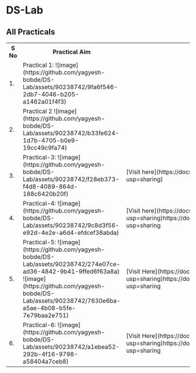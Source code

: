 # DS-Lab

## All Practicals
<table>
<tr>
    <th>S No</th>
    <th>Practical Aim</th>
    <th>Doc Template</th>
</tr>
<tr>
    <td>1.</td>
    <td>Practical 1: 
        ![image](https://github.com/yagyesh-bobde/DS-Lab/assets/90238742/9fa6f546-2db7-4046-b205-a1462a01f4f3)
    </td>
    <td></td>
</tr>
<tr>
    <td>2.</td>
    <td>Practical 2
        ![image](https://github.com/yagyesh-bobde/DS-Lab/assets/90238742/b33fe624-1d7b-4705-b0e9-19cc49c9fa74)
    </td>
    <td></td>
</tr>
    <tr>
        <td>3.</td>
        <td>Practical-3:  ![image](https://github.com/yagyesh-bobde/DS-Lab/assets/90238742/f28eb373-f4d8-4089-864d-188c6420b20f)
</td>
        <td>[Visit here](https://docs.google.com/document/d/118Pi7T1WI1xX47kCQF6RSJ2562zkuMoRouqEcdOR0hk/edit?usp=sharing)</td>
    </tr>
    <tr>
        <td>4.</td>
        <td>Practical-4:  ![image](https://github.com/yagyesh-bobde/DS-Lab/assets/90238742/9c8d3f56-e92d-4e2e-a6d4-efdcef38abda)

</td>
        <td>[Visit here](https://docs.google.com/document/d/1H5okxnQl3x_a4_lERhcx3f7pGu-nrvrHsJ4wnu2qhWg/edit?usp=sharing)https://docs.google.com/document/d/1H5okxnQl3x_a4_lERhcx3f7pGu-nrvrHsJ4wnu2qhWg/edit?usp=sharing</td>
    </tr>
    <tr>
        <td>5.</td>
        <td>Practical-5:  ![image](https://github.com/yagyesh-bobde/DS-Lab/assets/90238742/274e07ce-ad36-4842-9b41-9ffed6f63a8a)
![image](https://github.com/yagyesh-bobde/DS-Lab/assets/90238742/7630e6ba-a5ae-4b08-b5fe-7e79baa2e751)
</td>
        <td>[Visit Here](https://docs.google.com/document/d/1OTVR52Z3xPDWgeyBwgYHV_5hBkL3QiRrVGDBPtZJ4ko/edit?usp=sharing)https://docs.google.com/document/d/1OTVR52Z3xPDWgeyBwgYHV_5hBkL3QiRrVGDBPtZJ4ko/edit?usp=sharing</td>
    </tr>
        <tr>
        <td>6.</td>
        <td>Practical-6: ![image](https://github.com/yagyesh-bobde/DS-Lab/assets/90238742/a1ebea52-292b-4f16-9798-a58404a7ceb8)
        </td>
        <td>[Visit Here](https://docs.google.com/document/d/1m8XlSbxRIk1dSlbnldQre6BrjmaTbVfJ7eeevP143HE/edit?usp=sharing)https://docs.google.com/document/d/1m8XlSbxRIk1dSlbnldQre6BrjmaTbVfJ7eeevP143HE/edit?usp=sharing</td>
    </tr>
</table>
